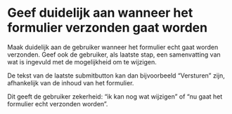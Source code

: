 <!-- @license CC0-1.0 -->

# Geef duidelijk aan wanneer het formulier verzonden gaat worden

Maak duidelijk aan de gebruiker wanneer het formulier echt gaat worden verzonden. Geef ook de gebruiker, als laatste stap, een samenvatting van wat is ingevuld met de mogelijkheid om te wijzigen.

De tekst van de laatste submitbutton kan dan bijvoorbeeld “Versturen” zijn, afhankelijk van de inhoud van het formulier.

Dit geeft de gebruiker zekerheid: “ik kan nog wat wijzigen” of “nu gaat het formulier echt verzonden worden”.
